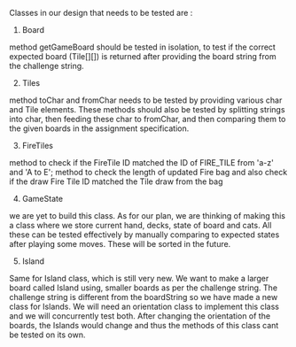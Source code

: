 Classes in our design that needs to be tested are :

1) Board

method getGameBoard should be tested in isolation, to test if the correct expected board (Tile[][])
is returned after providing the board string from the challenge string.


2) Tiles

method toChar and fromChar needs to be tested by providing various char and Tile elements. These 
methods should also be tested by splitting strings into char, then feeding these char to fromChar,
and then comparing them to the given boards in the assignment specification.


3) FireTiles

method to check if the FireTile ID matched the ID of FIRE_TILE from 'a-z' and 'A to E'; method to check
the length of updated Fire bag and also check if the draw Fire Tile ID matched the Tile draw from the bag

4) GameState

we are yet to build this class. As for our plan, we are thinking of making this a class where we store
current hand, decks, state of board and cats. All these can be tested effectively by manually comparing
to expected states after playing some moves. These will be sorted in the future.

5) Island

Same for Island class, which is still very new. We want to make a larger board called Island using, smaller
boards as per the challenge string. The challenge string is different from the boardString so we have made a
new class for Islands. We will need an orientation class to implement this class and we will
concurrently test both. After changing the orientation of the boards, the Islands would change
and thus the methods of this class cant be tested on its own.